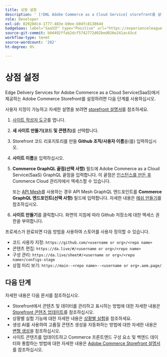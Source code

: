 ```yaml
---
title: 상점 설정
description: ' [!DNL Adobe Commerce as a Cloud Service] storefront를 설정하는 스캐폴딩 도구를 실행하는 방법에 대해 알아봅니다.'
role: Developer
exl-id: 02928dc4-1777-483e-b0ee-b04fc813864d
badgeSaas: label="SaaS만" type="Positive" url="https://experienceleague.adobe.com/en/docs/commerce/user-guides/product-solutions" tooltip="Adobe Commerce as a Cloud Service 및 Adobe Commerce Optimizer 프로젝트에만 적용됩니다(Adobe 관리 SaaS 인프라)."
source-git-commit: b0d492ffab2dcf5742772d02bed026e241ac43cd
workflow-type: tm+mt
source-wordcount: '282'
ht-degree: 0%

---
```


# 상점 설정

Edge Delivery Services for Adobe Commerce as a Cloud Service(SaaS)에서 제공하는 Adobe Commerce Storefront를 설정하려면 다음 단계를 사용하십시오.

사용자 지정이 가능하고 자세한 설명을 보려면 [storefront 설명서](https://experienceleague.adobe.com/developer/commerce/storefront/get-started/)를 참조하세요.

1. [사이트 작성자 도구](https://da.live/app/adobe-commerce/storefront-tools/tools/site-creator/site-creator)를 엽니다.

1. **새 사이트 만들기(코드 및 콘텐츠)**&#x200B;를 선택합니다.

1. Storefront 코드 리포지토리를 만들 **Github 조직/사용자 이름**&#x200B;을(를) 입력하십시오.

1. **사이트 이름**&#x200B;을 입력하십시오.

1. **Commerce GraphQL 끝점(선택 사항)** 필드에 Adobe Commerce as a Cloud Service(SaaS) GraphQL 끝점을 입력합니다. 이 끝점은 [인스턴스를 만든 후](./getting-started.md#create-an-instance)Commerce Cloud 관리자에서 액세스할 수 있습니다.

   또는 [API Mesh](https://developer.adobe.com/graphql-mesh-gateway/mesh/basic)를 사용하는 경우 API Mesh GraphQL 엔드포인트를 **Commerce GraphQL 엔드포인트(선택 사항)** 필드에 입력합니다. 자세한 내용은 [메쉬 만들기](https://developer.adobe.com/graphql-mesh-gateway/mesh/basic/create-mesh)를 참조하십시오.

1. **사이트 만들기**&#x200B;를 클릭합니다. 화면의 지침에 따라 Github 저장소에 대한 액세스 권한을 부여합니다.

프로세스가 완료되면 다음 방법을 사용하여 스토어를 사용자 정의할 수 있습니다.

* 코드 사용자 지정: `https://github.com/<username or org>/<repo name>`
* 콘텐츠 편집: `https://da.live/#/<username or org>/<repo name>`
* 구성 관리: `https://da.live/sheet#/<username or org>/<repo name>/configs-stage`
* 상점 미리 보기: `https://main--<repo name>--<username or org>.aem.page/`

## 다음 단계

자세한 내용은 다음 문서를 참조하십시오.

* Storefront에서 콘텐츠 및 데이터를 관리하고 표시하는 방법에 대한 자세한 내용은 [Storefront 콘텐츠 업데이트](./use-cases.md#update-storefront-content)를 참조하십시오.
* 상황별 실험 기능에 대한 자세한 내용은 [상황별 실험](./use-cases.md#contextual-experimentation)을 참조하세요.
* 생성 AI를 사용하여 고품질 콘텐츠 생성을 자동화하는 방법에 대한 자세한 내용은 [변형 생성](./use-cases.md#generate-variations)을 참조하십시오.
* 사이트 콘텐츠를 업데이트하고 Commerce 프론트엔드 구성 요소 및 백엔드 데이터와 통합하는 방법에 대한 자세한 내용은 [Adobe Commerce Storefront 설명서](https://experienceleague.adobe.com/developer/commerce/storefront/)를 참조하십시오.
